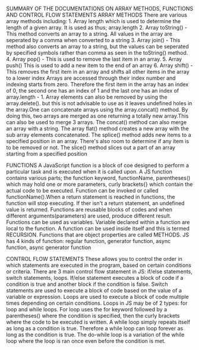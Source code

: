 SUMMARY OF THE DOCUMENTATIONS ON ARRAY METHODS, FUNCTIONS AND CONTROL FLOW STATEMENTS
ARRAY METHODS
There are various array methods including: 1. Array length which is used to determine the length of a given array. It is used as thus; array.length
2. Array toString() - This method converts an array to a string. All values in the array are seperated by a comma when converted to a string
3. Array join() - This method also converts an array to a string, but the values can be seperated by specified symbols rather than comma as seen in the toString() method.
4. Array pop() - This is used to remove the last item in an array.
5. Array push() This is used to add a new item to the end of an array
6. Array shift() - This removes the first item in an array and shifts all other items in the array to a lower index
Arrays are accessed through their index number and indexing starts from zero. Therefore the first item in the array has an index of 0, the second one has an index of 1 and the last one has an index of array.length - 1.
Array elements can also be removed by using the array.delete(). but this is not advisable to use as it leaves undefined holes in the array.One can concatenate arrays using the array.concat() method. By doing this, two arrays are merged as one returning a totally new array.This can also be used to merge 3 arrays. The concat() method can also merge an array with a string. The array flat() method creates a new array with the sub array elements concatenated. The splice() method adds new items to a specified position in an array. There's also room to determine if any item is to be removed or not. The slice() method slices out a part of an array starting from a specified position

FUNCTIONS
A JavaScript function is a block of coe designed to perform a particular task and is executed when it is called upon. A JS function contains various parts; the function keyword, functionName, parentheses() which may hold one or more parameters, curly brackets{} which contain the actual code to be executed. Function can be invoked or called functionName().When a return statement is reached in functions, the function will stop executing. If ther isn't a return statement, an undefined value is returned. Functions are reusable blocks of codes and when different arguments(parameters) are used, produce different result. Functions can be used as variables. Variable declared within a function are local to the function. A function can be used inside itself and this is termed RECURSION. Functions that are object properties are called METHODS. JS has 4 kinds of function: regular function, generator function, async function, async generator function

CONTROL FLOW STATEMENTS
These allows you to control the order in which statements are executed in the program, based on certain conditions or criteria. There are 3 main control flow statement in JS: if/else statements, switch statements, loops. If/else statement executes a block of code if a condition is true and another block if the condition is false. Switch statements are used to execute a block of code based on the value of a variable or expression. Loops are used to execute a block of code multiple times depending on certain conditions. Loops in JS may be of 2 types: for loop and while loops. For loop uses the for keyword followed by a parentheses() where the condition is specified, then the curly brackets where the code to be executed is written. A while loop simply repeats itself as long as a condition is true. Therefore a while loop can loop forever as long as the condition is true. The do-while loop is a variation of the while loop where the loop is ran once even before the condition is met.